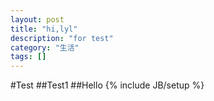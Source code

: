 ```yaml
---
layout: post
title: "hi,lyl"
description: "for test"
category: "生活" 
tags: []
---
```

#Test
##Test1
##Hello
{% include JB/setup %}

